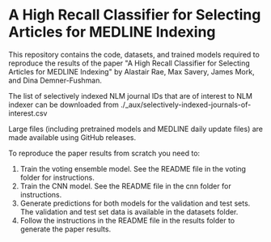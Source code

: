 # A High Recall Classifier for Selecting Articles for MEDLINE Indexing

This repository contains the code, datasets, and trained models required to reproduce the results of the paper "A High Recall Classifier for Selecting Articles for MEDLINE Indexing" by Alastair Rae, Max Savery, James Mork, and Dina Demner-Fushman. 

The list of selectively indexed NLM journal IDs that are of interest to NLM indexer can be downloaded from ./_aux/selectively-indexed-journals-of-interest.csv

Large files (including pretrained models and MEDLINE daily update files) are made available using GitHub releases.

To reproduce the paper results from scratch you need to:

1. Train the voting ensemble model. See the README file in the voting folder for instructions.
2. Train the CNN model. See the README file in the cnn folder for instructions.
3. Generate predictions for both models for the validation and test sets. The validation and test set data is available in the datasets folder.
4. Follow the instructions in the README file in the results folder to generate the paper results.